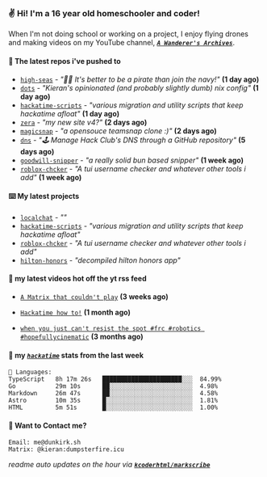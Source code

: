 ### ✌️ Hi! I'm a 16 year old homeschooler and coder!

When I'm not doing school or working on a project, I enjoy flying drones and making videos on my YouTube channel, [**_`A Wanderer's Archives`_**](https://youtube.com/@wanderer.archives).

#### 👷 The latest repos i've pushed to

- [`high-seas`](https://github.com/hackclub/high-seas) - _"🏴‍☠️ It's better to be a pirate than join the navy!"_ **(1 day ago)**
- [`dots`](https://github.com/kcoderhtml/dots) - _"Kieran's opinionated (and probably slightly dumb) nix config"_ **(1 day ago)**
- [`hackatime-scripts`](https://github.com/kcoderhtml/hackatime-scripts) - _"various migration and utility scripts that keep hackatime afloat"_ **(1 day ago)**
- [`zera`](https://github.com/kcoderhtml/zera) - _"my new site v4?"_ **(2 days ago)**
- [`magicsnap`](https://github.com/kcoderhtml/magicsnap) - _"a opensouce teamsnap clone :)"_ **(2 days ago)**
- [`dns`](https://github.com/hackclub/dns) - _"🕹 Manage Hack Club's DNS through a GitHub repository"_ **(5 days ago)**
- [`goodwill-snipper`](https://github.com/kcoderhtml/goodwill-snipper) - _"a really solid bun based snipper"_ **(1 week ago)**
- [`roblox-chcker`](https://github.com/kcoderhtml/roblox-chcker) - _"A tui username checker and whatever other tools i add"_ **(1 week ago)**

#### ⌨️ My latest projects

- [`localchat`](https://github.com/kcoderhtml/localchat) - _""_
- [`hackatime-scripts`](https://github.com/kcoderhtml/hackatime-scripts) - _"various migration and utility scripts that keep hackatime afloat"_
- [`roblox-chcker`](https://github.com/kcoderhtml/roblox-chcker) - _"A tui username checker and whatever other tools i add"_
- [`hilton-honors`](https://github.com/kcoderhtml/hilton-honors) - _"decompiled hilton honors app"_

#### 🍿 my latest videos hot off the yt rss feed

- [`A Matrix that couldn't play`](https://www.youtube.com/watch?v=NodwjZF7uZw) **(3 weeks ago)**

- [`Hackatime how to!`](https://www.youtube.com/watch?v=eKoD9yyr1To) **(1 month ago)**

- [`when you just can't resist the spot #frc #robotics #hopefullycinematic`](https://www.youtube.com/watch?v=Y7SZ_TDleGM) **(3 months ago)**



#### 📡 my [_`hackatime`_](https://waka.hackclub.com) stats from the last week

```text
💾 Languages:
TypeScript   8h 17m 26s   ██████████████████████░░░  84.99%
Go           29m 10s      ██░░░░░░░░░░░░░░░░░░░░░░░  4.98%
Markdown     26m 47s      ██░░░░░░░░░░░░░░░░░░░░░░░  4.58%
Astro        10m 35s      █░░░░░░░░░░░░░░░░░░░░░░░░  1.81%
HTML         5m 51s       █░░░░░░░░░░░░░░░░░░░░░░░░  1.00%
```

#### 📮 Want to Contact me?

```text
Email: me@dunkirk.sh
Matrix: @kieran:dumpsterfire.icu
```

_readme auto updates on the hour via [**`kcoderhtml/markscribe`**](https://github.com/kcoderhtml/markscribe)_
